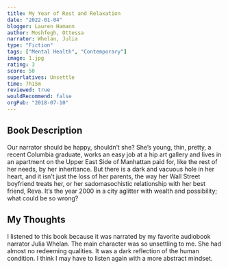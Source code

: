 ```yaml
---
title: My Year of Rest and Relaxation
date: "2022-01-04"
blogger: Lauren Hamann
author: Moshfegh, Ottessa
narrator: Whelan, Julia
type: "Fiction"
tags: ["Mental Health", "Contemporary"]
image: 1.jpg
rating: 3
score: 50
superlatives: Unsettle
time: 7h15m
reviewed: true
wouldRecommend: false
orgPub: "2018-07-10"
---
```


## Book Description

Our narrator should be happy, shouldn’t she? She’s young, thin, pretty, a recent Columbia graduate, works an easy job at a hip art gallery and lives in an apartment on the Upper East Side of Manhattan paid for, like the rest of her needs, by her inheritance. But there is a dark and vacuous hole in her heart, and it isn’t just the loss of her parents, the way her Wall Street boyfriend treats her, or her sadomasochistic relationship with her best friend, Reva. It’s the year 2000 in a city aglitter with wealth and possibility; what could be so wrong?

## My Thoughts

I listened to this book because it was narrated by my favorite audiobook narrator Julia Whelan. The main character was so unsettling to me. She had almost no redeeming qualities. It was a dark reflection of the human condition.
I think I may have to listen again with a more abstract mindset.
